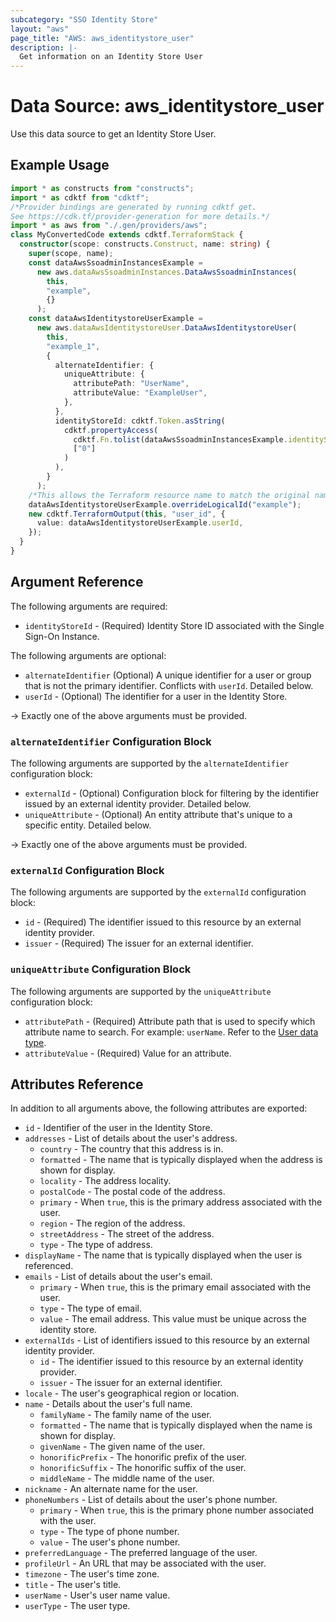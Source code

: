 ```yaml
---
subcategory: "SSO Identity Store"
layout: "aws"
page_title: "AWS: aws_identitystore_user"
description: |-
  Get information on an Identity Store User
---
```


# Data Source: aws_identitystore_user

Use this data source to get an Identity Store User.

## Example Usage

```typescript
import * as constructs from "constructs";
import * as cdktf from "cdktf";
/*Provider bindings are generated by running cdktf get.
See https://cdk.tf/provider-generation for more details.*/
import * as aws from "./.gen/providers/aws";
class MyConvertedCode extends cdktf.TerraformStack {
  constructor(scope: constructs.Construct, name: string) {
    super(scope, name);
    const dataAwsSsoadminInstancesExample =
      new aws.dataAwsSsoadminInstances.DataAwsSsoadminInstances(
        this,
        "example",
        {}
      );
    const dataAwsIdentitystoreUserExample =
      new aws.dataAwsIdentitystoreUser.DataAwsIdentitystoreUser(
        this,
        "example_1",
        {
          alternateIdentifier: {
            uniqueAttribute: {
              attributePath: "UserName",
              attributeValue: "ExampleUser",
            },
          },
          identityStoreId: cdktf.Token.asString(
            cdktf.propertyAccess(
              cdktf.Fn.tolist(dataAwsSsoadminInstancesExample.identityStoreIds),
              ["0"]
            )
          ),
        }
      );
    /*This allows the Terraform resource name to match the original name. You can remove the call if you don't need them to match.*/
    dataAwsIdentitystoreUserExample.overrideLogicalId("example");
    new cdktf.TerraformOutput(this, "user_id", {
      value: dataAwsIdentitystoreUserExample.userId,
    });
  }
}

```

## Argument Reference

The following arguments are required:

* `identityStoreId` - (Required) Identity Store ID associated with the Single Sign-On Instance.

The following arguments are optional:

* `alternateIdentifier` (Optional) A unique identifier for a user or group that is not the primary identifier. Conflicts with `userId`. Detailed below.
* `userId` - (Optional) The identifier for a user in the Identity Store.

-> Exactly one of the above arguments must be provided.

### `alternateIdentifier` Configuration Block

The following arguments are supported by the `alternateIdentifier` configuration block:

* `externalId` - (Optional) Configuration block for filtering by the identifier issued by an external identity provider. Detailed below.
* `uniqueAttribute` - (Optional) An entity attribute that's unique to a specific entity. Detailed below.

-> Exactly one of the above arguments must be provided.

### `externalId` Configuration Block

The following arguments are supported by the `externalId` configuration block:

* `id` - (Required) The identifier issued to this resource by an external identity provider.
* `issuer` - (Required) The issuer for an external identifier.

### `uniqueAttribute` Configuration Block

The following arguments are supported by the `uniqueAttribute` configuration block:

* `attributePath` - (Required) Attribute path that is used to specify which attribute name to search. For example: `userName`. Refer to the [User data type](https://docs.aws.amazon.com/singlesignon/latest/IdentityStoreAPIReference/API_User.html).
* `attributeValue` - (Required) Value for an attribute.

## Attributes Reference

In addition to all arguments above, the following attributes are exported:

* `id` - Identifier of the user in the Identity Store.
* `addresses` - List of details about the user's address.
    * `country` - The country that this address is in.
    * `formatted` - The name that is typically displayed when the address is shown for display.
    * `locality` - The address locality.
    * `postalCode` - The postal code of the address.
    * `primary` - When `true`, this is the primary address associated with the user.
    * `region` - The region of the address.
    * `streetAddress` - The street of the address.
    * `type` - The type of address.
* `displayName` - The name that is typically displayed when the user is referenced.
* `emails` - List of details about the user's email.
    * `primary` - When `true`, this is the primary email associated with the user.
    * `type` - The type of email.
    * `value` - The email address. This value must be unique across the identity store.
* `externalIds` - List of identifiers issued to this resource by an external identity provider.
    * `id` - The identifier issued to this resource by an external identity provider.
    * `issuer` - The issuer for an external identifier.
* `locale` - The user's geographical region or location.
* `name` - Details about the user's full name.
    * `familyName` - The family name of the user.
    * `formatted` - The name that is typically displayed when the name is shown for display.
    * `givenName` - The given name of the user.
    * `honorificPrefix` - The honorific prefix of the user.
    * `honorificSuffix` - The honorific suffix of the user.
    * `middleName` - The middle name of the user.
* `nickname` - An alternate name for the user.
* `phoneNumbers` - List of details about the user's phone number.
    * `primary` - When `true`, this is the primary phone number associated with the user.
    * `type` - The type of phone number.
    * `value` - The user's phone number.
* `preferredLanguage` - The preferred language of the user.
* `profileUrl` - An URL that may be associated with the user.
* `timezone` - The user's time zone.
* `title` - The user's title.
* `userName` - User's user name value.
* `userType` - The user type.

<!-- cache-key: cdktf-0.17.0-pre.15 input-e84411b4dc3469d10b972b85b956fe392c86c089cfed2bac0de394296f18cfa6 -->